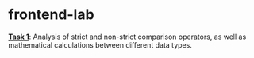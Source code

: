 # frontend-lab

**[Task 1](https://github.com/LeonidShatilo/frontend-lab/task-01-type-comparison)**: Analysis of strict and non-strict comparison operators, as well as mathematical calculations between different data types.


